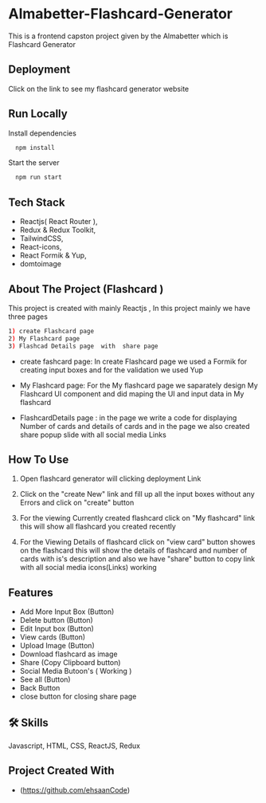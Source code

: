 
# Almabetter-Flashcard-Generator

This is a frontend capston project given by the Almabetter which is Flashcard Generator
## Deployment

Click on the link to see my flashcard generator website

## Run Locally

Install dependencies

```bash
  npm install
```

Start the server

```bash
  npm run start
```


## Tech Stack
- Reactjs( React Router ),
- Redux & Redux Toolkit,
- TailwindCSS,
- React-icons,
- React Formik & Yup,
- domtoimage

## About The Project (Flashcard )
This project is created with mainly Reactjs , In this project mainly we have three pages
```bash
1) create Flashcard page 
2) My Flashcard page 
3) Flashcad Details page  with  share page 
```
- create fashcard page: In create Flashcard page we used a Formik for creating input boxes and for the validation we used Yup

- My Flashcard page: For the My flashcard page we saparately design My Flashcard UI component and did maping the UI and input data in My flashcard

- FlashcardDetails page : in the page we write a code for displaying Number of cards and details of cards and in the page we also created share popup slide with all social media Links

## How To Use
1) Open flashcard generator will clicking deployment Link

2) Click on the "create New" link and fill up all the input boxes without any Errors and click on "create" button

3) For the viewing Currently created flashcard click on "My flashcard" link this will show all flashcard you created recently

4) For the Viewing Details of flashcard click on "view card" button showes on the flashcard this will show the details of flashcard and number of cards with is's description and also we have "share" button to copy link with all social media icons(Links) working

## Features

- Add More Input Box (Button)
- Delete button (Button)
- Edit Input box (Button)
- View cards (Button)
- Upload Image (Button)
- Download flashcard as image
- Share (Copy Clipboard button)
- Social Media Butoon's ( Working )
- See all (Button)
- Back Button
- close button for closing share page

## 🛠 Skills
Javascript, HTML, CSS, ReactJS, Redux

## Project Created With
- (https://github.com/ehsaanCode)
